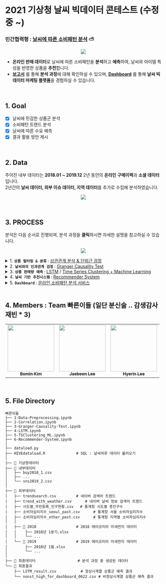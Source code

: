 # 2021 기상청 날씨 빅데이터 콘테스트 (수정 중 ~) 
### 민간협력형 : [날씨에 따른 소비패턴 분석](https://user-images.githubusercontent.com/43749571/125427337-41b203f1-078e-4354-a3d6-d78688f9bdaa.png) ⛅️  

<p align="center"><img src="https://user-images.githubusercontent.com/43749571/124492604-a760e700-ddef-11eb-9896-c4e869d4c392.jpg"></p>

* **온라인 판매 데이터**로 날씨에 따른 소비패턴을 **분석**하고 **예측**하여, 날씨와 아이템 특성을 반영한 상품을 **추천**합니다. 
* **[보고서](https://drive.google.com/file/d/1HJW8l0JAg-QLCYRdD1vkn7D49VwGW0s4/view)** 를 통해 **분석 과정**에 대해 확인하실 수 있으며, 
  **[Dashboard](https://public.tableau.com/app/profile/bomin5781/viz/AIDashboard_16273900515240/sheet13)** 를 통해 **날씨 빅데이터 마케팅 플랫폼**을 경험하실 수 있습니다.


<br> 

## 1. Goal 

- [x] 날씨에 민감한 상품군 분석
- [x] 소비패턴 트렌드 분석
- [x] 날씨에 따른 수요 예측
- [x] 결과 활용 방안 제시 

<br> 

## 2. Data

주어진 내부 데이터는 **2018.01 ~ 2019.12** 2년 동안의 **온라인 구매이력**과 **소셜 데이터** 입니다.  
2년간의 **날씨 데이터, 외부 이슈 데이터, 지역 데이터**를 추가로 수집해 분석하였습니다.

<p align="center"><img src="https://user-images.githubusercontent.com/43749571/128128489-b265d3f4-9cd0-45cd-b561-9894fc0d553f.jpg"></p>

<br> 

## 3. PROCESS  
분석은 다음 순서로 진행되며, 분석 과정을 **클릭**하시면 자세한 설명을 참고하실 수 있습니다. 

<p align="center"><img src="https://user-images.githubusercontent.com/43749571/128452658-261b243a-cf24-4d23-ad34-32504a897d65.jpg"></p>

<details> 
 <summary> 1. <b> <code>상품 필터링 & 분류</code> </b>  : <a href="https://github.com/jbeen2/Weather-BigData-Contest/blob/main/2-Correlation.ipynb">상관관계 분석 & 단위근 검정</a> </summary>  
   <ul> 
    <br>
    <li> <b>Spearman Correlation</b> 기준으로, 날씨와 상관관계 높은 상품을 선택합니다. </li>  
    <li> 날씨와 상관관계가 높은 상품에 대하여, 2년간의 일별 판매량 추이에 대해 <b>ADF Test</b> 를 통해  <br> 
     <b>정상</b> (일별 판매량 변동성이 크지 않고, 계절성이 크지 않은 상품),  <br> 
     <b>비정상</b> (일별 판매량 변동성이 크고, 계절에 따른 판매량 차이가 큰 상품) 시계열 상품군으로 구분합니다. </li>  <br>
    </ul>
</details>

<details> 
 <summary> 2. <b> <code>날씨와의 인과관계 검정</code> </b>  : <a href="https://github.com/jbeen2/Weather-BigData-Contest/blob/main/3-Granger-Causality-Test.ipynb">Granger Causality Test</a></summary> 
  <ul> 
   <br>
   <li> 날씨가 상품 판매량에 영향을 미치는, 날씨변수와 인과관계가 있는 상품군을 선택하기 위한 과정입니다. </li>  
   <li> 날씨・상품 판매량이 모두 정상 시계열인 경우 <b>VAR & Granger 인과관계 검정</b>을 수행하며,  <br> 
     날씨・상품 판매량 중 하나라도 비정상 시계열인 경우 <b>VECM & Granger 인과관계 검정</b>을 수행합니다. </li>  <br>
  </ul>
</details>
 
<details> 
 <summary> 3. <b> <code>상품 판매량 예측</code>  </b> : <a href="https://github.com/jbeen2/Weather-BigData-Contest/blob/main/4-LSTM.ipynb">LSTM</a> / <a href="https://github.com/jbeen2/Weather-BigData-Contest/blob/main/5-TSClustering_ML.ipynb">Time Series Clustering + Machine Learning</a> </summary> 
  <ul> 
   <br>
   <li> 정상 시계열 상품의 경우, 인과관계가 있는 날씨 변수를 선택하여 <b>LSTM</b> 을 통해 예측합니다. </li> 
   <li> 비정상 시계열 상품의 경우, <b>Time Series Clustering</b>을 통해 비슷한 추세를 가진 상품군끼리 묶은 후,  <br>    
     각 군집별로 <b>Machine Learning</b> 모델을 통해 상품 판매량 추세를 예측합니다.  </li> 
   <li> 날씨의 영향력을 파악하기 위해, 날씨 변수 별로 시간에 따른 <b>SHAP</b> 을 시각화하여 결과를 해석했습니다. </li> <br>
 </ul>
</details>

<details> 
 <summary> 4. <b> <code>날씨 기반 추천시스템</code> </b>  : <a href="https://github.com/jbeen2/Weather-BigData-Contest/blob/main/6-Recommender-System.ipynb">Recommender System</a></summary> 
  <ul> 
   <br>
   <li> <b>item-based CF</b> 기반으로, 해당 상품의 특성을 반영하여 다른 상품을 추천합니다. </li>  
   <li> <b>고객 타겟층</b>을 설정하고, <b>날씨(강수 여부/미세먼지)</b>를 설정해 유사도 기반으로 상품을 추천합니다. </li> <br>
  </ul> 
</details> 
 
<details> 
 <summary> 5. <b> <code>Dashboard</code> </b>  : <a href="https://public.tableau.com/app/profile/bomin5781/viz/AIDashboard_16273900515240/sheet13">온라인 소비패턴 분석 서비스</a></summary> 
   <br>
   <img src="https://user-images.githubusercontent.com/43749571/128128764-12bef478-5158-4c34-bd5d-795977c7db67.png"></p>
   <ul> 
    <li> 고객 맞춤형 전략을 위한 <b>날씨 빅데이터 마켓팅 플랫폼</b> Dashboard 입니다. </li>  
    <li> <b>1</b> 상품의 특성 (날씨와의 인과관계 여부), <b>2</b> 날씨와의 관계, <b>3</b> 상품 분석 (성・연령별 구매건수 추이), <br>     
      <b>4</b> SNS 언급량 (상품 판매량에 유의한 lag + 언급량 추세),  <b>5</b> 추천시스템  으로 구성되어 있습니다. </li>  <br>
  </ul> 
</details> 

<br> 

## 4. Members : Team 빠른이들 (일단 분신술 .. 감생감사재빈 * 3) 


<!-- ALL-CONTRIBUTORS-LIST:START - Do not remove or modify this section -->
<!-- prettier-ignore-start -->
<!-- markdownlint-disable --> 

<table>
  <tr>
    <td align="center"><a href="https://github.com/bominkm"><img src="https://user-images.githubusercontent.com/43749571/125430192-d8a34ef9-e179-49b0-ac67-a6fa65d3b0c7.jpeg" width="150" height="150"><br /><sub><b>Bomin Kim</b></sub></td>
    <td align="center"><a href="https://github.com/yoonjong12"><img src="https://user-images.githubusercontent.com/43749571/125430192-d8a34ef9-e179-49b0-ac67-a6fa65d3b0c7.jpeg" width="150" height="150"><br /><sub><b>Jaebeen Lee</b></sub></td>
    <td align="center"><a href="https://github.com/jbeen2"><img src="https://user-images.githubusercontent.com/43749571/125430192-d8a34ef9-e179-49b0-ac67-a6fa65d3b0c7.jpeg" width="150" height="150"><br /><sub><b>Hyerin Lee</b></sub></td>
  </tr>
</table>

<br> 

## 5. File Directory 

```shell
빠른이들
├── 1-Data-Preprocessing.ipynb  
├── 2-Correlation.ipynb  
├── 3-Granger-Causality-Test.ipynb 
├── 4-LSTM.ipynb 
├── 5-TSClustering_ML.ipynb
├── 6-Recommender-System.ipynb
│
├── dataload.py
├── HIVEdataload.R 		        # SQL : 날씨마루 데이터 불러오기 
│
├── 📂 기상청데이터
├── 📂 내부데이터  		 
│   ├── buy2018_1.csv 
│   ├── ...
│   └── sns2019_2.csv  		   
│
├── 📂 외부데이터      
│   ├── trendsearch.csv  		# 네이버 검색어 트렌드 
│   ├── trend_with_weather.csv  	# 네이버 날씨 정보 검색어 트렌드 
│   ├── 시도별_주민등록_인구현황.csv  	# 통계청 시도별 총인구수  
│   ├── 소비자심리지수_seoul_past.csv  	# 통계청 서울 소비자심리지수  
│   ├── 소비자심리지수_other_past.csv  	# 통계청 지역별 소비자심리지수  
│   │
│   ├── 📂 2018  		        # 2018 에어코리아 미세먼지 데이터  
│   │    ├── 2018년 1분기.xlsx
│   │    └── ...  
│   └── 📂 2019  		        # 2019 에어코리아 미세먼지 데이터  
│        ├── 2018년 1월.xlsx
│        └── ...    
│
├── 📂 최종데이터  		          # 분석 과정 중 생성된 데이터 
└── 📂 최종결과     
    ├── LSTM_result.csv  		  # 정상시계열 상품군 예측 결과 
    └── nonst_high_for_dashboard_0622.csv # 비정상시계열 상품군 예측 결과  
 

```


